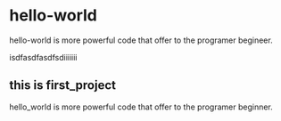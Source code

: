 # hello-world
hello-world is more powerful code that offer to the programer begineer.

isdfasdfasdfsdiiiiiii
## this is first_project
hello_world is more powerful code that offer to the programer beginner.
